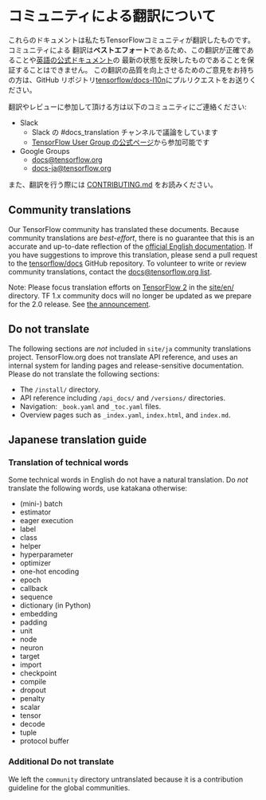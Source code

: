 # コミュニティによる翻訳について

これらのドキュメントは私たちTensorFlowコミュニティが翻訳したものです。コミュニティによる
翻訳は**ベストエフォート**であるため、この翻訳が正確であることや[英語の公式ドキュメント](https://www.tensorflow.org/?hl=en)の
最新の状態を反映したものであることを保証することはできません。
この翻訳の品質を向上させるためのご意見をお持ちの方は、GitHub リポジトリ[tensorflow/docs-l10n](https://github.com/tensorflow/docs-l10n)にプルリクエストをお送りください。

翻訳やレビューに参加して頂ける方は以下のコミュニティにご連絡ください:

* Slack
  * Slack の #docs_translation チャンネルで議論をしています
  * [TensorFlow User Group の公式ページ](https://tfug.jp/)から参加可能です
* Google Groups
  * [docs@tensorflow.org](https://groups.google.com/a/tensorflow.org/forum/#!forum/docs)
  * [docs-ja@tensorflow.org](https://groups.google.com/a/tensorflow.org/forum/#!forum/docs-ja)

また、翻訳を行う際には [CONTRIBUTING.md](CONTRIBUTING.md) をお読みください。

## Community translations

Our TensorFlow community has translated these documents. Because community
translations are *best-effort*, there is no guarantee that this is an accurate
and up-to-date reflection of the
[official English documentation](https://www.tensorflow.org/?hl=en).
If you have suggestions to improve this translation, please send a pull request
to the [tensorflow/docs](https://github.com/tensorflow/docs) GitHub repository.
To volunteer to write or review community translations, contact the
[docs@tensorflow.org list](https://groups.google.com/a/tensorflow.org/forum/#!forum/docs).

Note: Please focus translation efforts on
[TensorFlow 2](https://www.tensorflow.org) in the
[site/en/](https://github.com/tensorflow/docs/tree/master/site/en/)
directory. TF 1.x community docs will no longer be updated as we prepare for the
2.0 release. See
[the announcement](https://groups.google.com/a/tensorflow.org/d/msg/docs/vO0gQnEXcSM/YK_ybv7tBQAJ).

## Do not translate

The following sections are *not* included in `site/ja` community translations
project. TensorFlow.org does not translate API reference, and uses an internal
system for landing pages and release-sensitive documentation. Please do not
translate the following sections:

* The `/install/` directory.
* API reference including `/api_docs/` and `/versions/` directories.
* Navigation: `_book.yaml` and `_toc.yaml` files.
* Overview pages such as `_index.yaml`, `index.html`, and `index.md`.

## Japanese translation guide

### Translation of technical words

Some technical words in English do not have a natural translation. Do _not_
translate the following words, use katakana otherwise:

*   (mini-) batch
*   estimator
*   eager execution
*   label
*   class
*   helper
*   hyperparameter
*   optimizer
*   one-hot encoding
*   epoch
*   callback
*   sequence
*   dictionary (in Python)
*   embedding
*   padding
*   unit
*   node
*   neuron
*   target
*   import
*   checkpoint
*   compile
*   dropout
*   penalty
*   scalar
*   tensor
*   decode
*   tuple
*   protocol buffer

### Additional Do not translate

We left the `community` directory untranslated because it is a contribution guideline for the global communities.
